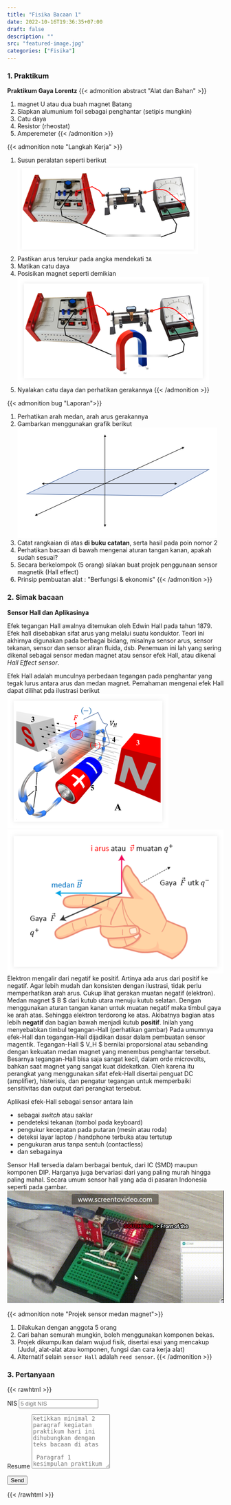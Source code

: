 ```yaml
---
title: "Fisika Bacaan 1"
date: 2022-10-16T19:36:35+07:00
draft: false
description: "" 
src: "featured-image.jpg"
categories: ["Fisika"]
---
```

### 1. Praktikum 
**Praktikum Gaya Lorentz**
{{< admonition abstract "Alat dan Bahan" >}}
1. magnet U atau dua buah magnet Batang
2. Siapkan alumunium foil sebagai penghantar (setipis mungkin)
3. Catu daya 
4. Resistor (rheostat)
5. Amperemeter 
{{< /admonition >}} 

{{< admonition note "Langkah Kerja" >}}
1. Susun peralatan seperti berikut
![rangkaian](rangkaian.png "Skema rangkaian")
2. Pastikan arus terukur pada angka mendekati `3A`
3. Matikan catu daya
4. Posisikan magnet seperti demikian
![rangkaian](skema2.png "Posisi magnet")
5. Nyalakan catu daya dan perhatikan gerakannya
{{< /admonition >}} 

{{< admonition bug "Laporan">}}
1. Perhatikan arah medan, arah arus gerakannya
2. Gambarkan menggunakan grafik berikut
 ![gambar](coord.png "koordinat 3D")
3. Catat rangkaian di atas **di buku catatan**, serta hasil pada poin nomor 2 
4. Perhatikan bacaan di bawah mengenai aturan tangan kanan, apakah sudah sesuai?
5. Secara berkelompok (5 orang) silakan buat projek penggunaan sensor magnetik (Hall effect) 
6. Prinsip pembuatan alat : "Berfungsi & ekonomis"
{{< /admonition >}}
### 2. Simak bacaan
**Sensor Hall dan Aplikasinya**

Efek tegangan Hall awalnya ditemukan oleh Edwin Hall pada tahun 1879. Efek hall disebabkan sifat arus yang melalui suatu konduktor. Teori ini akhirnya digunakan pada berbagai bidang, misalnya sensor arus, sensor tekanan, sensor dan sensor aliran fluida, dsb. Penemuan ini lah yang sering dikenal sebagai sensor medan magnet atau sensor efek Hall, atau dikenal _Hall Effect sensor_. 

Efek Hall adalah munculnya perbedaan tegangan pada penghantar yang tegak lurus antara arus dan medan magnet. Pemahaman mengenai efek Hall dapat dilihat pda ilustrasi berikut
![skema Hall-effect](skema.png "Efek Hall")
![aturan right hand](righthand.png "aturan Gaya Lorentz tangan kanan")
   Elektron mengalir dari negatif ke positif. Artinya ada arus dari positif ke negatif. Agar lebih mudah dan konsisten dengan ilustrasi, tidak perlu memperhatikan arah arus. Cukup lihat gerakan muatan negatif (elektron). Medan magnet $ B $ dari kutub utara menuju kutub selatan. Dengan menggunakan aturan tangan kanan untuk muatan negatif maka timbul gaya ke arah atas. Sehingga elektron terdorong ke atas. Akibatnya bagian atas lebih **negatif** dan bagian bawah menjadi kutub  **positif**. Inilah yang menyebabkan timbul tegangan-Hall (perhatikan gambar)
Pada umumnya efek-Hall dan tegangan-Hall dijadikan dasar dalam pembuatan sensor magentik. Tegangan-Hall $ V_H $ bernilai proporsional atau sebanding dengan kekuatan medan magnet yang menembus penghantar tersebut. Besarnya tegangan-Hall bisa saja sangat kecil, dalam orde microvolts, bahkan saat magnet yang sangat kuat didekatkan. Oleh karena itu perangkat yang menggunakan sifat efek-Hall disertai penguat DC (amplifier), histerisis, dan pengatur tegangan untuk memperbaiki sensitivitas dan output dari perangkat tersebut.

Aplikasi efek-Hall sebagai sensor antara lain
- sebagai _switch_ atau saklar
- pendeteksi tekanan (tombol pada keyboard)
- pengukur kecepatan pada putaran (mesin atau roda)
- deteksi layar laptop / handphone terbuka atau tertutup
- pengukuran arus tanpa sentuh (contactless)
- dan sebagainya

Sensor Hall tersedia dalam berbagai bentuk, dari IC (SMD) maupun komponen DIP. Harganya juga bervariasi dari yang paling murah hingga paling mahal. Secara umum sensor hall yang ada di pasaran Indonesia seperti pada gambar.
![sensor](sensor.gif "Efek Hall sebagai Switch")

{{< admonition note "Projek sensor medan magnet">}}
1. Dilakukan dengan anggota 5 orang
2. Cari bahan semurah mungkin, boleh menggunakan komponen bekas. 
3. Projek dikumpulkan dalam wujud fisik, disertai esai yang mencakup (Judul, alat-alat atau komponen, fungsi dan cara kerja alat)
4. Alternatif selain `sensor Hall` adalah `reed sensor`. 
{{< /admonition >}}
### 3. Pertanyaan

{{< rawhtml >}}
<link rel="stylesheet" href="/css/form.css">
<script type="text/javascript">var submitted=false;</script>
<iframe name="hidden_iframe" id="hidden_iframe" style="display:none;" 
onload="if(submitted) {window.location='/thankyou';}"></iframe>

<form action="https://docs.google.com/forms/d/e/1FAIpQLSc4_IDUPGYGTHQ0g0GgBTc3sGdQSbMA-Sbr02SijiO-qT_EAg/formResponse" 
method="post" target="hidden_iframe" onsubmit="submitted=true;">
</form>
<form action="https://docs.google.com/forms/d/e/1FAIpQLSc4_IDUPGYGTHQ0g0GgBTc3sGdQSbMA-Sbr02SijiO-qT_EAg/formResponse" method="post" target="hidden_iframe" onsubmit="submitted=true">
  <label>NIS</label>
        <input type="text" pattern="^[0-9]{5}$" placeholder="5 digit NIS" class="form-input" name="entry.472610624" required title="Harus 5 digit atuh Neng!">

   <label>Resume</label>
        <textarea rows="8" placeholder="ketikkan minimal 2 paragraf kegiatan praktikum hari ini dihubungkan dengan teks bacaan di atas &#10; &#10; Paragraf 1 kesimpulan praktikum &#10; &#10; Paragraf 2 komentar mengenai teknologi terbaru" class="form-input" name="entry.1370131877" ></textarea>

   <button type="submit">Send</button>
</form>
{{< /rawhtml >}}
